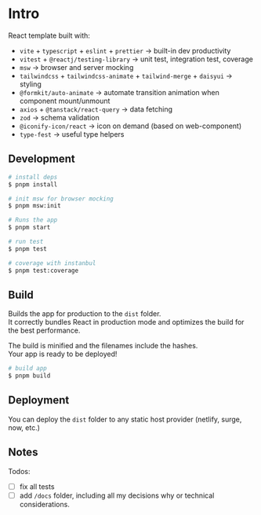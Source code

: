 # Intro

<!-- [![DeepScan grade](https://deepscan.io/api/teams/13942/projects/24678/branches/761600/badge/grade.svg)](https://deepscan.io/dashboard#view=project&tid=13942&pid=24678&bid=761600) -->

React template built with:

- `vite` + `typescript` + `eslint` + `prettier` -> built-in dev productivity
- `vitest` + `@reactj/testing-library` -> unit test, integration test, coverage
- `msw` -> browser and server mocking
- `tailwindcss` + `tailwindcss-animate` + `tailwind-merge` + `daisyui` -> styling
- `@formkit/auto-animate` -> automate transition animation when component mount/unmount
- `axios` + `@tanstack/react-query` -> data fetching
- `zod` -> schema validation
- `@iconify-icon/react` -> icon on demand (based on web-component)
- `type-fest` -> useful type helpers

## Development

```bash
# install deps
$ pnpm install

# init msw for browser mocking
$ pnpm msw:init

# Runs the app
$ pnpm start
```

```bash
# run test
$ pnpm test

# coverage with instanbul
$ pnpm test:coverage
```

## Build

Builds the app for production to the `dist` folder.<br>
It correctly bundles React in production mode and optimizes the build for the best performance.

The build is minified and the filenames include the hashes.<br>
Your app is ready to be deployed!

```bash
# build app
$ pnpm build
```

## Deployment

You can deploy the `dist` folder to any static host provider (netlify, surge, now, etc.)

## Notes

Todos:

- [ ] fix all tests
- [ ] add `/docs` folder, including all my decisions why or technical considerations.
